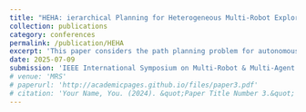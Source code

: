 ```yaml
---
title: "HEHA: ierarchical Planning for Heterogeneous Multi-Robot Exploration of Unknown Environments"
collection: publications
category: conferences
permalink: /publication/HEHA
excerpt: 'This paper considers the path planning problem for autonomous exploration of an unknown environment using multiple heterogeneous robots such as drones, wheeled, and legged robots, which have different capabilities to traverse complex terrains.'
date: 2025-07-09
submission: 'IEEE International Symposium on Multi-Robot & Multi-Agent Systems (MRS)'
# venue: 'MRS'
# paperurl: 'http://academicpages.github.io/files/paper3.pdf'
# citation: 'Your Name, You. (2024). &quot;Paper Title Number 3.&quot; <i>GitHub Journal of Bugs</i>. 1(3).'
---
```


<!-- Using [MathJax](https://www.mathjax.org/) in the description is supported - $$E=mc^2$$ - however, the use must be mindful that the default delimiters are `$$...$$` and `\\[...\\]` which differs from the `$...$` that is typically expected. -->
